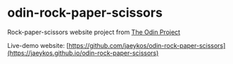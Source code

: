 # odin-rock-paper-scissors
Rock-paper-scissors website project from [The Odin Project](https://www.theodinproject.com/lessons/foundations-rock-paper-scissors)

Live-demo website: [https://github.com/jaeykos/odin-rock-paper-scissors](https://jaeykos.github.io/odin-rock-paper-scissors)
